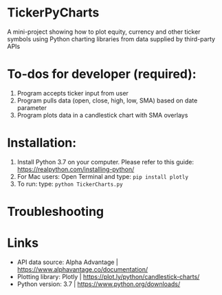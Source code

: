 # TickerPyCharts
A mini-project showing how to plot equity, currency and other ticker symbols using Python charting libraries from data supplied by third-party APIs

# To-dos for developer (required):
1. Program accepts ticker input from user
2. Program pulls data (open, close, high, low, SMA) based on date parameter
3. Program plots data in a candlestick chart with SMA overlays

# Installation:
1. Install Python 3.7 on your computer. Please refer to this guide: https://realpython.com/installing-python/
2. For Mac users: Open Terminal and type: `pip install plotly`
3. To run: type: `python TickerCharts.py`

# Troubleshooting

# Links
- API data source: Alpha Advantage | https://www.alphavantage.co/documentation/
- Plotting library: Plotly | https://plot.ly/python/candlestick-charts/
- Python version: 3.7 | https://www.python.org/downloads/
